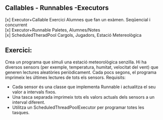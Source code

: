 ## Callables - Runnables -Executors

[x] Executor+Callable Exercici Alumnes que fan un exàmen. Seqüencial i concurrent  
[x] Executor+Runnable Paletes, Alumnes/Notes  
[x] ScheduledTheradPool Cargols, Jugadors, Estació Metereològica  

## Exercici:
Crea un programa que simuli una estació meteorològica senzilla. Hi ha diversos sensors (per exemple, temperatura, humitat, velocitat del vent) que generen lectures aleatòries periòdicament. Cada pocs segons, el programa imprimeix les últimes lectures de tots els sensors.
Requisits:  
 - Cada sensor és una classe que implementa Runnable i actualitza el seu valor a intervals fixos.
 - Una tasca separada imprimeix tots els valors actuals dels sensors a un interval diferent.
 - Utilitza un ScheduledThreadPoolExecutor per programar totes les tasques.

